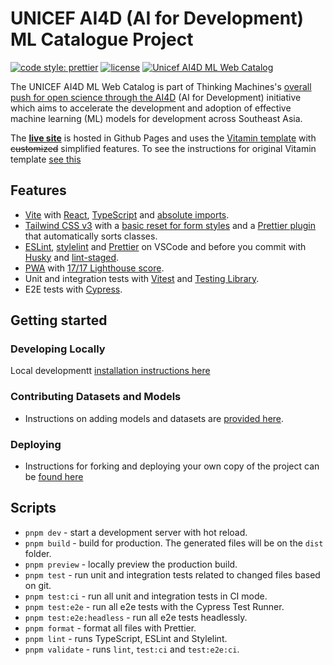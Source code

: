# UNICEF AI4D (AI for Development) ML Catalogue Project

<!--
[![codecov](https://codecov.io/gh/wtchnm/Vitamin/branch/main/graph/badge.svg?token=H9BBAKGYI0)](https://codecov.io/gh/wtchnm/Vitamin) ![Test workflow](https://github.com/wtchnm/Vitamin/actions/workflows/test.yml/badge.svg) ![CodeQL workflow](https://github.com/wtchnm/Vitamin/actions/workflows/codeql-analysis.yml/badge.svg) [![Total alerts](https://img.shields.io/lgtm/alerts/g/wtchnm/Vitamin.svg?logo=lgtm&logoWidth=18)](https://lgtm.com/projects/g/wtchnm/Vitamin/alerts/) [![Language grade: JavaScript](https://img.shields.io/lgtm/grade/javascript/g/wtchnm/Vitamin.svg?logo=lgtm&logoWidth=18)](https://lgtm.com/projects/g/wtchnm/Vitamin/context:javascript) [![Vitamin](https://img.shields.io/endpoint?url=https://dashboard.cypress.io/badge/simple/etow1b&style=flat&logo=cypress)](https://dashboard.cypress.io/projects/etow1b/runs) [![code style: prettier](https://img.shields.io/badge/code_style-prettier-ff69b4.svg)](https://github.com/prettier/prettier) [![Commitizen friendly](https://img.shields.io/badge/commitizen-friendly-brightgreen.svg)](http://commitizen.github.io/cz-cli/) [![license](https://img.shields.io/badge/license-MIT-green.svg)](https://github.com/wtchnm/Vitamin/blob/main/LICENSE)
-->

[![code style: prettier](https://img.shields.io/badge/code_style-prettier-ff69b4.svg)](https://github.com/prettier/prettier) [![license](https://img.shields.io/badge/license-MIT-green.svg)](https://github.com/thinkingmachines/unicef-ai4d-ml-web-catalog/blob/main/LICENSE)
[![Unicef AI4D ML Web Catalog](https://img.shields.io/endpoint?url=https://cloud.cypress.io/badge/simple/ivvovd&style=flat&logo=cypress)](https://cloud.cypress.io/projects/ivvovd/runs)

The UNICEF AI4D ML Web Catalog is part of Thinking Machines's [overall push for open science through the AI4D](https://stories.thinkingmachin.es/unicef-ai4d-ml-web-catalog/) (AI for Development) initiative which aims to accelerate the development and adoption of effective machine learning (ML) models for development across Southeast Asia.

The [**live site**](https://thinkingmachines.github.io/unicef-ai4d-ml-web-catalog) is hosted in Github Pages and uses
the [Vitamin template](https://github.com/wtchnm/Vitamin) with ~~customized~~ simplified features. To see the instructions for original Vitamin template [see this](old-README.md)

## Features

- [Vite](https://vitejs.dev) with [React](https://reactjs.org), [TypeScript](https://www.typescriptlang.org) and [absolute imports](https://github.com/aleclarson/vite-tsconfig-paths).
- [Tailwind CSS v3](https://tailwindcss.com) with a [basic reset for form styles](https://github.com/tailwindlabs/tailwindcss-forms) and a [Prettier plugin](https://github.com/tailwindlabs/prettier-plugin-tailwindcss) that automatically sorts classes.
- [ESLint](https://eslint.org), [stylelint](https://stylelint.io) and [Prettier](https://prettier.io) on VSCode and before you commit with [Husky](https://github.com/typicode/husky) and [lint-staged](https://github.com/okonet/lint-staged).
- [PWA](https://github.com/antfu/vite-plugin-pwa) with [17/17 Lighthouse score](https://web.dev/pwa-checklist/).
- Unit and integration tests with [Vitest](https://vitest.dev/) and [Testing Library](https://testing-library.com/).
- E2E tests with [Cypress](https://www.cypress.io).

## Getting started

### Developing Locally

Local developmentt [installation instructions here](SETUP.md)

### Contributing Datasets and Models

- Instructions on adding models and datasets are [provided here](catalog-contribution.md).

### Deploying

- Instructions for forking and deploying your own copy of the project can be [found here](https://github.com/thinkingmachines/unicef-ai4d-ml-web-catalog/blob/main/SETUP.md#deploying)

## Scripts

- `pnpm dev` - start a development server with hot reload.
- `pnpm build` - build for production. The generated files will be on the `dist` folder.
- `pnpm preview` - locally preview the production build.
- `pnpm test` - run unit and integration tests related to changed files based on git.
- `pnpm test:ci` - run all unit and integration tests in CI mode.
- `pnpm test:e2e` - run all e2e tests with the Cypress Test Runner.
- `pnpm test:e2e:headless` - run all e2e tests headlessly.
- `pnpm format` - format all files with Prettier.
- `pnpm lint` - runs TypeScript, ESLint and Stylelint.
- `pnpm validate` - runs `lint`, `test:ci` and `test:e2e:ci`.
